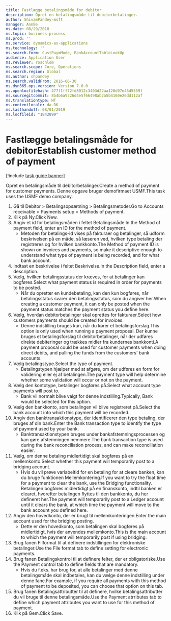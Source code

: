 ```yaml
---
title: Fastlægge betalingsmåde for debitor
description: Opret en betalingsmåde til debitorbetalinger.
author: ShivamPandey-msft
manager: AnnBe
ms.date: 08/29/2018
ms.topic: business-process
ms.prod: ''
ms.service: dynamics-ax-applications
ms.technology: ''
ms.search.form: CustPaymMode, BankAccountTableLookUp
audience: Application User
ms.reviewer: roschlom
ms.search.scope: Core, Operations
ms.search.region: Global
ms.author: shpandey
ms.search.validFrom: 2016-06-30
ms.dyn365.ops.version: Version 7.0.0
ms.openlocfilehash: 477f1ff72fd8012c3403d22aa128d97e45d5559f
ms.sourcegitcommit: 8b4b6a9226d4e5f66498ab2a5b4160e26dd112af
ms.translationtype: HT
ms.contentlocale: da-DK
ms.lasthandoff: 08/01/2019
ms.locfileid: "1842899"
---
```

# <a name="establish-customer-method-of-payment"></a><span data-ttu-id="7e0de-103">Fastlægge betalingsmåde for debitor</span><span class="sxs-lookup"><span data-stu-id="7e0de-103">Establish customer method of payment</span></span>

[!include [task guide banner](../../includes/task-guide-banner.md)]

<span data-ttu-id="7e0de-104">Opret en betalingsmåde til debitorbetalinger.</span><span class="sxs-lookup"><span data-stu-id="7e0de-104">Create a method of payment for customer payments.</span></span> <span data-ttu-id="7e0de-105">Denne opgave bruger demofirmaet USMF.</span><span class="sxs-lookup"><span data-stu-id="7e0de-105">This task uses the USMF demo company.</span></span>

1. <span data-ttu-id="7e0de-106">Gå til Debitor > Betalingsopsætning > Betalingsmetoder.</span><span class="sxs-lookup"><span data-stu-id="7e0de-106">Go to Accounts receivable > Payments setup > Methods of payment.</span></span>
2. <span data-ttu-id="7e0de-107">Klik på Ny.</span><span class="sxs-lookup"><span data-stu-id="7e0de-107">Click New.</span></span>
3. <span data-ttu-id="7e0de-108">Angiv et id for betalingsmåden i feltet Betalingsmåde.</span><span class="sxs-lookup"><span data-stu-id="7e0de-108">In the Method of payment field, enter an ID for the method of payment.</span></span>
    * <span data-ttu-id="7e0de-109">Metoden for betalings-id vises på fakturaer og betalinger, så udform beskrivelsen på en måde, så læseren ved, hvilken type betaling der registreres og for hvilken bankkonto.</span><span class="sxs-lookup"><span data-stu-id="7e0de-109">The Method of payment ID is shown on invoices and payments, so make it descriptive enough to understand what type of payment is being recorded, and for what bank account.</span></span>  
4. <span data-ttu-id="7e0de-110">Indtast en beskrivelse i feltet Beskrivelse.</span><span class="sxs-lookup"><span data-stu-id="7e0de-110">In the Description field, enter a description.</span></span>
5. <span data-ttu-id="7e0de-111">Vælg, hvilken betalingsstatus der kræves, for at betalinger kan bogføres.</span><span class="sxs-lookup"><span data-stu-id="7e0de-111">Select what payment status is required in order for payments to be posted.</span></span>
    * <span data-ttu-id="7e0de-112">Når du opretter en kundebetaling, kan den kun bogføres, når betalingsstatus svarer den betalingsstatus, som du angiver her.</span><span class="sxs-lookup"><span data-stu-id="7e0de-112">When creating a customer payment, it can only be posted when the payment status matches the payment status you define here.</span></span>  
6. <span data-ttu-id="7e0de-113">Vælg, hvordan debitorbetalinger skal oprettes for fakturaer.</span><span class="sxs-lookup"><span data-stu-id="7e0de-113">Select how customers payments should be created for invoices.</span></span>
    * <span data-ttu-id="7e0de-114">Denne indstilling bruges kun, når du kører et betalingsforslag.</span><span class="sxs-lookup"><span data-stu-id="7e0de-114">This option is only used when running a payment proposal.</span></span> <span data-ttu-id="7e0de-115">Der kunne bruges et betalingsforslag til debitorbetalinger, når der udføres direkte debiteringer og trækkes midler fra kundernes bankkonti.</span><span class="sxs-lookup"><span data-stu-id="7e0de-115">A payment proposal could be used for customer payments when doing direct debits, and pulling the funds from the customers' bank accounts.</span></span>  
7. <span data-ttu-id="7e0de-116">Vælg betalingstype.</span><span class="sxs-lookup"><span data-stu-id="7e0de-116">Select the type of payment.</span></span>
    * <span data-ttu-id="7e0de-117">Betalingstypen hjælper med at afgøre, om der udføres en form for validering eller ej af betalingen.</span><span class="sxs-lookup"><span data-stu-id="7e0de-117">The payment type will help determine whether some validation will occur or not on the payment.</span></span>  
8. <span data-ttu-id="7e0de-118">Vælg den kontotype, betalinger bogføres på.</span><span class="sxs-lookup"><span data-stu-id="7e0de-118">Select what account type payments will post to.</span></span>
    * <span data-ttu-id="7e0de-119">Bank vil normalt blive valgt for denne indstilling.</span><span class="sxs-lookup"><span data-stu-id="7e0de-119">Typically, Bank would be selected for this option.</span></span>  
9. <span data-ttu-id="7e0de-120">Vælg den bankkonto, som betalingen vil blive registreret på.</span><span class="sxs-lookup"><span data-stu-id="7e0de-120">Select the bank account into which this payment will be recorded.</span></span>
10. <span data-ttu-id="7e0de-121">Angiv den banktransaktionstype, der identificerer den type betaling, der bruges af din bank.</span><span class="sxs-lookup"><span data-stu-id="7e0de-121">Enter the Bank transaction type to identify the type of payment used by your bank.</span></span>
    * <span data-ttu-id="7e0de-122">Banktransaktionstypen bruges under bankafstemningsprocessen og kan gøre afstemningen nemmere.</span><span class="sxs-lookup"><span data-stu-id="7e0de-122">The bank transaction type is used during the bank reconciliation process, and can make reconciliation easier.</span></span>  
11. <span data-ttu-id="7e0de-123">Vælg, om denne betaling midlertidigt skal bogføres på en mellemkonto.</span><span class="sxs-lookup"><span data-stu-id="7e0de-123">Select whether this payment will temporarily post to a bridging account.</span></span>
    * <span data-ttu-id="7e0de-124">Hvis du vil prøve variabeltid for en betaling for at cleare banken, kan du bruge funktionen Mellemkontering.</span><span class="sxs-lookup"><span data-stu-id="7e0de-124">If you want to try the float time for a payment to clear the bank, use the Bridging functionality.</span></span> <span data-ttu-id="7e0de-125">Betalingen bogføres midlertidigt på en finanskonto, indtil banken er clearet, hvorefter betalingen flyttes til den bankkonto, du her defineret her.</span><span class="sxs-lookup"><span data-stu-id="7e0de-125">The payment will temporarily post to a Ledger account until it clears the bank, at which time the payment will move to the bank account you defined here.</span></span>  
12. <span data-ttu-id="7e0de-126">Angiv den hovedkonto, der er brugt til mellemkonteringen.</span><span class="sxs-lookup"><span data-stu-id="7e0de-126">Enter the main account used for the bridging posting.</span></span>
    * <span data-ttu-id="7e0de-127">Dette er den hovedkonto, som betalingen skal bogføres på midlertidigt, hvis der anvendes mellemkonto.</span><span class="sxs-lookup"><span data-stu-id="7e0de-127">This is the main account to which the payment will temporarily post if using bridging.</span></span>  
13. <span data-ttu-id="7e0de-128">Brug fanen Filformat til at definere indstillingen for elektroniske betalinger.</span><span class="sxs-lookup"><span data-stu-id="7e0de-128">Use the File format tab to define setting for electronic payments.</span></span>
14. <span data-ttu-id="7e0de-129">Brug fanen Betalingskontrol til at definere felter, der er obligatoriske.</span><span class="sxs-lookup"><span data-stu-id="7e0de-129">Use the Payment control tab to define fields that are mandatory.</span></span>
    * <span data-ttu-id="7e0de-130">Hvis du f.eks. har brug for, at alle betalinger med denne betalingsmåde skal indbetales, kan du vælge denne indstilling under denne fane.</span><span class="sxs-lookup"><span data-stu-id="7e0de-130">For example, if you require all payments with this method of payment to be deposited, you can choose that option on this tab.</span></span>  
15. <span data-ttu-id="7e0de-131">Brug fanen Betalingsattributter til at definere, hvilke betalingsattributter du vil bruge til denne betalingsmåde.</span><span class="sxs-lookup"><span data-stu-id="7e0de-131">Use the Payment atrributes tab to define which payment attributes you want to use for this method of payment.</span></span>
16. <span data-ttu-id="7e0de-132">Klik på Gem.</span><span class="sxs-lookup"><span data-stu-id="7e0de-132">Click Save.</span></span>

